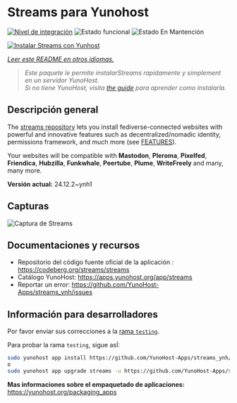 <!--
Este archivo README esta generado automaticamente<https://github.com/YunoHost/apps/tree/master/tools/readme_generator>
No se debe editar a mano.
-->

# Streams para Yunohost

[![Nivel de integración](https://apps.yunohost.org/badge/integration/streams)](https://ci-apps.yunohost.org/ci/apps/streams/)
![Estado funcional](https://apps.yunohost.org/badge/state/streams)
![Estado En Mantención](https://apps.yunohost.org/badge/maintained/streams)

[![Instalar Streams con Yunhost](https://install-app.yunohost.org/install-with-yunohost.svg)](https://install-app.yunohost.org/?app=streams)

*[Leer este README en otros idiomas.](./ALL_README.md)*

> *Este paquete le permite instalarStreams rapidamente y simplement en un servidor YunoHost.*  
> *Si no tiene YunoHost, visita [the guide](https://yunohost.org/install) para aprender como instalarla.*

## Descripción general

The [streams repository](https://codeberg.org/streams/streams/) lets you install fediverse-connected websites with powerful and innovative features such as decentralized/nomadic identity, permissions framework, and much more (see [FEATURES](doc/FEATURES.md)).

Your websites will be compatible with **Mastodon**, **Pleroma**, **Pixelfed**, **Friendica**, **Hubzilla**, **Funkwhale**, **Peertube**, **Plume**, **WriteFreely** and many, many more.


**Versión actual:** 24.12.2~ynh1

## Capturas

![Captura de Streams](./doc/screenshots/example.png)

## Documentaciones y recursos

- Repositorio del código fuente oficial de la aplicación : <https://codeberg.org/streams/streams>
- Catálogo YunoHost: <https://apps.yunohost.org/app/streams>
- Reportar un error: <https://github.com/YunoHost-Apps/streams_ynh/issues>

## Información para desarrolladores

Por favor enviar sus correcciones a la [rama `testing`](https://github.com/YunoHost-Apps/streams_ynh/tree/testing).

Para probar la rama `testing`, sigue asÍ:

```bash
sudo yunohost app install https://github.com/YunoHost-Apps/streams_ynh/tree/testing --debug
o
sudo yunohost app upgrade streams -u https://github.com/YunoHost-Apps/streams_ynh/tree/testing --debug
```

**Mas informaciones sobre el empaquetado de aplicaciones:** <https://yunohost.org/packaging_apps>
